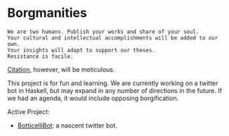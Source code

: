 # Borgmanities

    We are two humans. Publish your works and share of your soul.
    Your cultural and intellectual accomplishments will be added to our own.
    Your insights will adapt to support our theses.
    Resistance is facile.

[Citation](https://www.youtube.com/watch?v=AyenRCJ_4Ww), however, will be meticulous.

This project is for fun and learning. We are currently working on a twitter bot in Haskell, but may expand in any number of directions in the future. If we had an agenda, it would include opposing borgification.

Active Project:

- [BotticelliBot](https://github.com/aBathologist/borgmanities/wiki/BotticelliBot): a nascent twitter bot.

